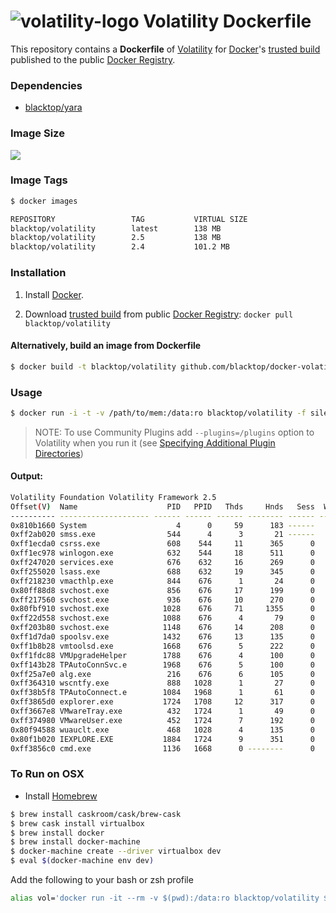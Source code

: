 ![volatility-logo](https://code.google.com/p/volatility/logo?cct=1387506588) Volatility Dockerfile
==================

This repository contains a **Dockerfile** of [Volatility](https://github.com/volatilityfoundation/volatility) for [Docker](https://www.docker.io/)'s [trusted build](https://index.docker.io/u/blacktop/volatility/) published to the public [Docker Registry](https://index.docker.io/).

### Dependencies

* [blacktop/yara](https://registry.hub.docker.com/u/blacktop/yara/)

### Image Size
[![](https://badge.imagelayers.io/blacktop/volatility:latest.svg)](https://imagelayers.io/?images=blacktop/volatility:latest 'Get your own badge on imagelayers.io')

### Image Tags
```bash
$ docker images

REPOSITORY                 TAG           VIRTUAL SIZE
blacktop/volatility        latest        138 MB
blacktop/volatility        2.5           138 MB
blacktop/volatility        2.4           101.2 MB
```

### Installation

1. Install [Docker](https://www.docker.io/).

2. Download [trusted build](https://index.docker.io/u/blacktop/volatility/) from public [Docker Registry](https://index.docker.io/): `docker pull blacktop/volatility`

#### Alternatively, build an image from Dockerfile
```bash
$ docker build -t blacktop/volatility github.com/blacktop/docker-volatility
```
### Usage
```bash
$ docker run -i -t -v /path/to/mem:/data:ro blacktop/volatility -f silentbanker.vmem pslist
```
> NOTE: To use Community Plugins add `--plugins=/plugins` option to Volatility when you run it (see [Specifying Additional Plugin Directories](https://github.com/volatilityfoundation/volatility/wiki/Volatility%20Usage#specifying-additional-plugin-directories))

#### Output:
```bash
Volatility Foundation Volatility Framework 2.5
Offset(V)  Name                    PID   PPID   Thds     Hnds   Sess  Wow64 Start                          Exit
---------- -------------------- ------ ------ ------ -------- ------ ------ ------------------------------ ------------------------------
0x810b1660 System                    4      0     59      183 ------      0
0xff2ab020 smss.exe                544      4      3       21 ------      0 2010-08-11 06:06:21 UTC+0000
0xff1ecda0 csrss.exe               608    544     11      365      0      0 2010-08-11 06:06:23 UTC+0000
0xff1ec978 winlogon.exe            632    544     18      511      0      0 2010-08-11 06:06:23 UTC+0000
0xff247020 services.exe            676    632     16      269      0      0 2010-08-11 06:06:24 UTC+0000
0xff255020 lsass.exe               688    632     19      345      0      0 2010-08-11 06:06:24 UTC+0000
0xff218230 vmacthlp.exe            844    676      1       24      0      0 2010-08-11 06:06:24 UTC+0000
0x80ff88d8 svchost.exe             856    676     17      199      0      0 2010-08-11 06:06:24 UTC+0000
0xff217560 svchost.exe             936    676     10      270      0      0 2010-08-11 06:06:24 UTC+0000
0x80fbf910 svchost.exe            1028    676     71     1355      0      0 2010-08-11 06:06:24 UTC+0000
0xff22d558 svchost.exe            1088    676      4       79      0      0 2010-08-11 06:06:25 UTC+0000
0xff203b80 svchost.exe            1148    676     14      208      0      0 2010-08-11 06:06:26 UTC+0000
0xff1d7da0 spoolsv.exe            1432    676     13      135      0      0 2010-08-11 06:06:26 UTC+0000
0xff1b8b28 vmtoolsd.exe           1668    676      5      222      0      0 2010-08-11 06:06:35 UTC+0000
0xff1fdc88 VMUpgradeHelper        1788    676      4      100      0      0 2010-08-11 06:06:38 UTC+0000
0xff143b28 TPAutoConnSvc.e        1968    676      5      100      0      0 2010-08-11 06:06:39 UTC+0000
0xff25a7e0 alg.exe                 216    676      6      105      0      0 2010-08-11 06:06:39 UTC+0000
0xff364310 wscntfy.exe             888   1028      1       27      0      0 2010-08-11 06:06:49 UTC+0000
0xff38b5f8 TPAutoConnect.e        1084   1968      1       61      0      0 2010-08-11 06:06:52 UTC+0000
0xff3865d0 explorer.exe           1724   1708     12      317      0      0 2010-08-11 06:09:29 UTC+0000
0xff3667e8 VMwareTray.exe          432   1724      1       49      0      0 2010-08-11 06:09:31 UTC+0000
0xff374980 VMwareUser.exe          452   1724      7      192      0      0 2010-08-11 06:09:32 UTC+0000
0x80f94588 wuauclt.exe             468   1028      4      135      0      0 2010-08-11 06:09:37 UTC+0000
0x80f1b020 IEXPLORE.EXE           1884   1724      9      351      0      0 2010-08-15 18:54:05 UTC+0000
0xff3856c0 cmd.exe                1136   1668      0 --------      0      0 2010-08-15 19:01:51 UTC+0000   2010-08-15 19:01:51 UTC+0000
```

### To Run on OSX
 - Install [Homebrew](http://brew.sh)

```bash
$ brew install caskroom/cask/brew-cask
$ brew cask install virtualbox
$ brew install docker
$ brew install docker-machine
$ docker-machine create --driver virtualbox dev
$ eval $(docker-machine env dev)
```
Add the following to your bash or zsh profile

```bash
alias vol='docker run -it --rm -v $(pwd):/data:ro blacktop/volatility $@'
```
